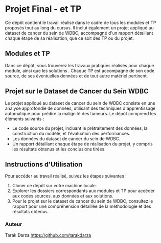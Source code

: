 # Projet Final - et TP

Ce dépôt contient le travail réalisé dans le cadre de tous les modules et TP proposés tout au long du cursus. Il inclut également un projet appliqué au dataset de cancer du sein de WDBC, 
accompagné d'un rapport détaillant chaque étape de sa réalisation, que ce soit des TP ou du projet.

## Modules et TP

Dans ce dépôt, vous trouverez les travaux pratiques réalisés pour chaque module, ainsi que les solutions . Chaque TP est accompagné de son code source, de ses éventuelles données et de tout autre matériel pertinent.

## Projet sur le Dataset de Cancer du Sein WDBC

Le projet appliqué au dataset de cancer du sein de WDBC consiste en une analyse approfondie de données, utilisant des techniques d'apprentissage automatique pour prédire la malignité des tumeurs. Le dépôt comprend les éléments suivants :

- Le code source du projet, incluant le prétraitement des données, la construction du modèle, et l'évaluation des performances.
- Les données du dataset de cancer du sein de WDBC.
- Un rapport détaillant chaque étape de réalisation du projet, y compris  les résultats obtenus et les conclusions tirées.

## Instructions d'Utilisation

Pour accéder au travail réalisé, suivez les étapes suivantes :

1. Cloner ce dépôt sur votre machine locale.
2. Explorer les dossiers correspondants aux modules et TP pour accéder aux codes sources, aux données et aux solutions.
3. Pour le projet sur le dataset de cancer du sein de WDBC, consultez le rapport pour une compréhension détaillée de la méthodologie et des résultats obtenus.

### Auteur

Tarak Darza
https://github.com/tarakdarza


